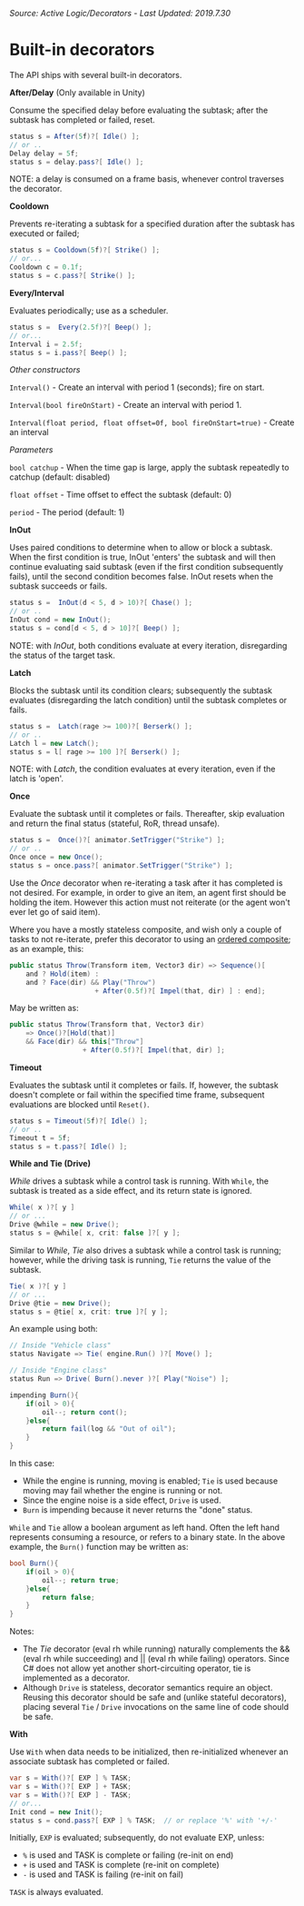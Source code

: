 *Source: Active Logic/Decorators - Last Updated: 2019.7.30*

# Built-in decorators

The API ships with several built-in decorators.

**After/Delay** (Only available in Unity)

Consume the specified delay before evaluating the subtask; after the subtask has completed or failed, reset.

```cs
status s = After(5f)?[ Idle() ];
// or ..
Delay delay = 5f;
status s = delay.pass?[ Idle() ];
````

NOTE: a delay is consumed on a frame basis, whenever control traverses the decorator.

**Cooldown**

Prevents re-iterating a subtask for a specified duration after the subtask has executed or failed;

```cs
status s = Cooldown(5f)?[ Strike() ];
// or...
Cooldown c = 0.1f;
status s = c.pass?[ Strike() ];
```

**Every/Interval**

Evaluates periodically; use as a scheduler.

```cs
status s =  Every(2.5f)?[ Beep() ];
// or...
Interval i = 2.5f;
status s = i.pass?[ Beep() ];
````

*Other constructors*

`Interval()` - Create an interval with period 1 (seconds); fire on start.

`Interval(bool fireOnStart)` - Create an interval with period 1.

`Interval(float period, float offset=0f, bool fireOnStart=true)` - Create an interval

*Parameters*

`bool catchup` - When the time gap is large, apply the subtask repeatedly to catchup (default: disabled)

`float offset` - Time offset to effect the subtask (default: 0)

`period` - The period (default: 1)

**InOut**

Uses paired conditions to determine when to allow or block a subtask. When the first condition is true, InOut 'enters' the subtask and will then continue evaluating said subtask (even if the first condition subsequently fails), until the second condition becomes false.
InOut resets when the subtask succeeds or fails.

```cs
status s =  InOut(d < 5, d > 10)?[ Chase() ];
// or ..
InOut cond = new InOut();
status s = cond[d < 5, d > 10]?[ Beep() ];
````

NOTE: with *InOut*, both conditions evaluate at every iteration, disregarding the status of the target task.

**Latch**

Blocks the subtask until its condition clears; subsequently the subtask evaluates (disregarding the latch condition) until the subtask completes or fails.

```cs
status s =  Latch(rage >= 100)?[ Berserk() ];
// or ..
Latch l = new Latch();
status s = l[ rage >= 100 ]?[ Berserk() ];
````

NOTE: with *Latch*, the condition evaluates at every iteration, even if the latch is 'open'.

**Once**

Evaluate the subtask until it completes or fails. Thereafter, skip evaluation and return the final status (stateful, RoR, thread unsafe).

```cs
status s =  Once()?[ animator.SetTrigger("Strike") ];
// or ..
Once once = new Once();
status s = once.pass?[ animator.SetTrigger("Strike") ];
````

Use the *Once* decorator when re-iterating a task after it has completed is not desired. For example, in order to give an item, an agent first should be holding the item. However this action must not reiterate (or the agent won't ever let go of said item).

Where you have a mostly stateless composite, and wish only a couple of tasks to not re-iterate, prefer this decorator to using an  [ordered composite](OrderedComposites.md); as an example, this:

```cs
public status Throw(Transform item, Vector3 dir) => Sequence()[
    and ? Hold(item) :
    and ? Face(dir) && Play("Throw")
                     + After(0.5f)?[ Impel(that, dir) ] : end];
```

May be written as:

```cs
public status Throw(Transform that, Vector3 dir)
    => Once()?[Hold(that)]
    && Face(dir) && this["Throw"]
                  + After(0.5f)?[ Impel(that, dir) ];
```

**Timeout**

Evaluates the subtask until it completes or fails. If, however, the subtask doesn't complete or fail within the specified time frame, subsequent evaluations are blocked until `Reset()`.

```cs
status s = Timeout(5f)?[ Idle() ];
// or ..
Timeout t = 5f;
status s = t.pass?[ Idle() ];
````

**While and Tie (Drive)**

*While* drives a subtask while a control task is running. With `While`, the subtask is treated as a side effect, and its return state is ignored.

```cs
While( x )?[ y ]
// or ...
Drive @while = new Drive();
status s = @while[ x, crit: false ]?[ y ];
```

Similar to *While*, *Tie* also drives a subtask while a control task is running; however, while the driving task is running, `Tie` returns the value of the subtask.

```cs
Tie( x )?[ y ]
// or ...
Drive @tie = new Drive();
status s = @tie[ x, crit: true ]?[ y ];
```

An example using both:

```cs
// Inside "Vehicle class"
status Navigate => Tie( engine.Run() )?[ Move() ];

// Inside "Engine class"
status Run => Drive( Burn().never )?[ Play("Noise") ];

impending Burn(){
    if(oil > 0){
        oil--; return cont();
    }else{
        return fail(log && "Out of oil");
    }
}
```

In this case:
- While the engine is running, moving is enabled; `Tie` is used because moving may fail whether the engine is running or not.
- Since the engine noise is a side effect, `Drive` is used.
- `Burn` is impending because it never returns the "done" status.

`While` and `Tie` allow a boolean argument as left hand. Often the left hand represents consuming a resource, or refers to a binary state. In the above example, the `Burn()` function may be written as:

```cs
bool Burn(){
    if(oil > 0){
        oil--; return true;
    }else{
        return false;
    }
}
```

Notes:

- The *Tie* decorator (eval rh while running) naturally complements the && (eval rh while succeeding) and || (eval rh while failing) operators. Since C# does not allow yet another short-circuiting operator, tie is implemented as a decorator.
- Although `Drive` is stateless, decorator semantics require an object. Reusing this decorator should be safe and (unlike stateful decorators), placing several `Tie` / `Drive` invocations on the same line of code should be safe.

**With**

Use `With` when data needs to be initialized, then re-initialized whenever an associate subtask has completed or failed.


```cs
var s = With()?[ EXP ] % TASK;
var s = With()?[ EXP ] + TASK;
var s = With()?[ EXP ] - TASK;
// or...
Init cond = new Init();
status s = cond.pass?[ EXP ] % TASK;  // or replace '%' with '+/-'
```

Initially, `EXP` is evaluated; subsequently, do not evaluate EXP, unless:

- `%` is used and TASK is complete or failing (re-init on end)
- `+` is used and TASK is complete (re-init on complete)
- `-` is used and TASK is failing (re-init on fail)

`TASK` is always evaluated.
